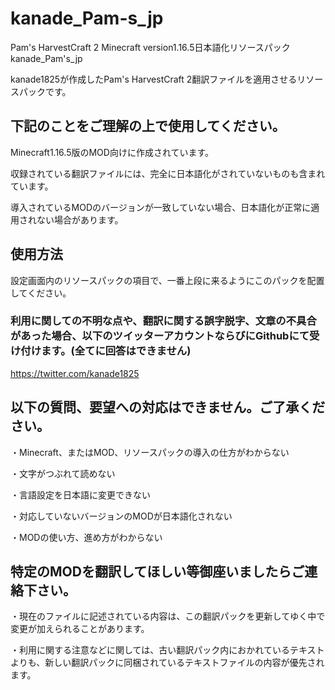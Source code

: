 # kanade_Pam-s_jp

Pam's HarvestCraft 2 Minecraft version1.16.5日本語化リソースパック kanade_Pam's_jp


kanade1825が作成したPam's HarvestCraft 2翻訳ファイルを適用させるリソースパックです。

## 下記のことをご理解の上で使用してください。

Minecraft1.16.5版のMOD向けに作成されています。

収録されている翻訳ファイルには、完全に日本語化がされていないものも含まれています。

導入されているMODのバージョンが一致していない場合、日本語化が正常に適用されない場合があります。

## 使用方法
設定画面内のリソースパックの項目で、一番上段に来るようにこのパックを配置してください。


### 利用に関しての不明な点や、翻訳に関する誤字脱字、文章の不具合があった場合、以下のツイッターアカウントならびにGithubにて受け付けます。(全てに回答はできません)

https://twitter.com/kanade1825


## 以下の質問、要望への対応はできません。ご了承ください。

・Minecraft、またはMOD、リソースパックの導入の仕方がわからない

・文字がつぶれて読めない

・言語設定を日本語に変更できない

・対応していないバージョンのMODが日本語化されない

・MODの使い方、進め方がわからない


## 特定のMODを翻訳してほしい等御座いましたらご連絡下さい。


・現在のファイルに記述されている内容は、この翻訳パックを更新してゆく中で変更が加えられることがあります。

・利用に関する注意などに関しては、古い翻訳パック内におかれているテキストよりも、新しい翻訳パックに同梱されているテキストファイルの内容が優先されます。
